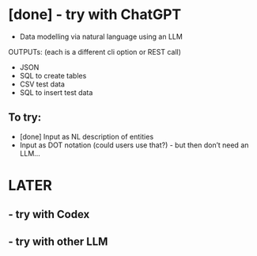 # [done] - try with ChatGPT

- Data modelling via natural language using an LLM

OUTPUTs: (each is a different cli option or REST call)
- JSON
- SQL to create tables
- CSV test data
- SQL to insert test data

## To try:
- [done] Input as NL description of entities
- Input as DOT notation (could users use that?) - but then don’t need an LLM…

# LATER

## - try with Codex
## - try with other LLM

